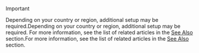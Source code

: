 > [!IMPORTANT]
> <span data-ttu-id="5f957-101">Depending on your country or region, additional setup may be required.</span><span class="sxs-lookup"><span data-stu-id="5f957-101">Depending on your country or region, additional setup may be required.</span></span> <span data-ttu-id="5f957-102">For more information, see the list of related articles in the [See Also](#see-also) section.</span><span class="sxs-lookup"><span data-stu-id="5f957-102">For more information, see the list of related articles in the [See Also](#see-also) section.</span></span>  